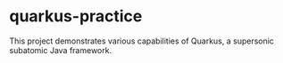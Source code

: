 # quarkus-practice
This project demonstrates various capabilities of Quarkus, a supersonic subatomic Java framework.
